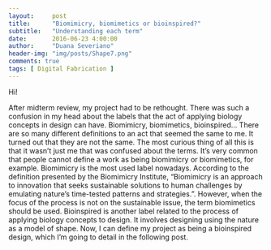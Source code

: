```yaml
---
layout:     post
title:      "Biomimicry, biomimetics or bioinspired?"
subtitle:   "Understanding each term"
date:       2016-06-23 4:00:00
author:     "Duana Severiano"
header-img: "img/posts/Shape7.png"
comments: true
tags: [ Digital Fabrication ]
---
```

Hi!

After midterm review, my project had to be rethought. There was such a confusion in my head about the labels that the act of applying biology concepts in design can have. Biomimicry, biomimetics, bioinspired… There are so many different definitions to an act that seemed the same to me. It turned out that they are not the same. The most curious thing of all this is that it wasn’t just me that was confused about the terms. It’s very common that people cannot define a work as being biomimicry or biomimetics, for example. 
Biomimicry is the most used label nowadays. According to the definition presented by the Biomimicry Institute, “Biomimicry is an approach to innovation that seeks sustainable solutions to human challenges by emulating nature’s time-tested patterns and strategies.”. However, when the focus of the process is not on the sustainable issue, the term biomimetics should be used. Bioinspired is another label related to the process of applying biology concepts to design. It involves designing using the nature as a model of shape. 
Now, I can define my project as being a bioinspired design, which I’m going to detail in the following post. 
